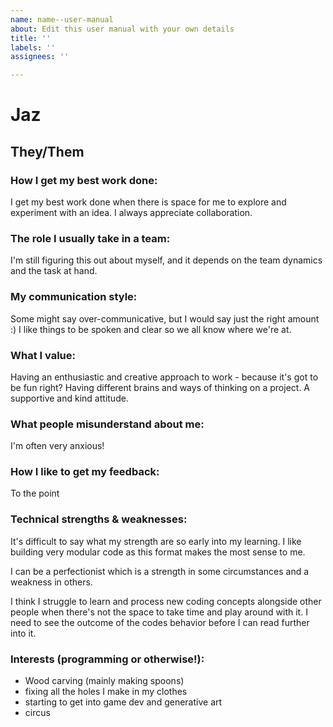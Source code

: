 ```yaml
---
name: name--user-manual
about: Edit this user manual with your own details
title: ''
labels: ''
assignees: ''

---
```


# Jaz
## They/Them

### How I get my best work done:
I get my best work done when there is space for me to explore and experiment with an idea. I always appreciate collaboration. 

### The role I usually take in a team:
I'm still figuring this out about myself, and it depends on the team dynamics and the task at hand.

### My communication style:
Some might say over-communicative, but I would say just the right amount :) I like things to be spoken and clear so we all know where we're at. 

### What I value:
Having an enthusiastic and creative approach to work - because it's got to be fun right? Having different brains and ways of thinking on a project. A supportive and kind attitude. 

### What people misunderstand about me:
I'm often very anxious!

### How I like to get my feedback:
To the point

### Technical strengths & weaknesses:
It's difficult to say what my strength are so early into my learning. I like building very modular code as this format makes the most sense to me.

I can be a perfectionist which is a strength in some circumstances and a weakness in others.

I think I struggle to learn and process new coding concepts alongside other people when there's not the space to take time and play around with it. I need to see the outcome of the codes behavior before I can read further into it. 


### Interests (programming or otherwise!):
- Wood carving (mainly making spoons)
- fixing all the holes I make in my clothes
- starting to get into game dev and generative art
- circus
